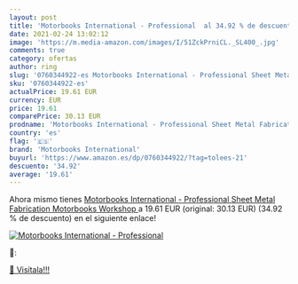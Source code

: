 ```yaml
---
layout: post
title: 'Motorbooks International - Professional  al 34.92 % de descuento'
date: 2021-02-24 13:02:12
image: 'https://m.media-amazon.com/images/I/51ZckPrniCL._SL400_.jpg'
comments: true
category: ofertas
author: ring
slug: '0760344922-es Motorbooks International - Professional Sheet Metal...'
sku: '0760344922-es'
actualPrice: 19.61 EUR
currency: EUR
price: 19.61
comparePrice: 30.13 EUR
prodname: 'Motorbooks International - Professional Sheet Metal Fabrication  Motorbooks Workshop '
country: 'es'
flag: '🇪🇸'
brand: 'Motorbooks International'
buyurl: 'https://www.amazon.es/dp/0760344922/?tag=tolees-21'
descuento: '34.92'
average: '19.61'
---
```


Ahora mismo tienes [Motorbooks International - Professional Sheet Metal Fabrication  Motorbooks Workshop ](https://www.amazon.es/dp/0760344922/?tag=tolees-21) a 19.61 EUR (original: 30.13 EUR) (34.92 %  de descuento) en el siguiente enlace!

[![Motorbooks International - Professional ](https://m.media-amazon.com/images/I/51ZckPrniCL._SL400_.jpg)](https://www.amazon.es/dp/0760344922/?tag=tolees-21)

🔎:


[🛒 Visítala!!!](https://www.amazon.es/dp/0760344922/?tag=tolees-21)

